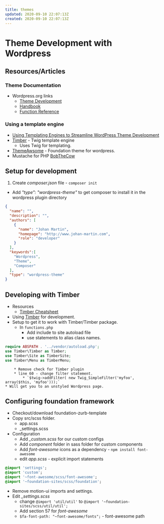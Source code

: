 ```yaml
---
title: themes
updated: 2020-09-10 22:07:13Z
created: 2020-09-10 22:07:13Z
---
```


# Theme Development with Wordpress
## Resources/Articles
### Theme Documentation
* Wordpress.org links
	* [Theme Development](https://codex.wordpress.org/Theme_Development)
	* [Handbook](https://developer.wordpress.org/themes/)
	* [Function Reference](https://codex.wordpress.org/Function_Reference)
### Using a template engine
* [Using Templating Engines to Streamline WordPress Theme Development](https://css-tricks.com/templating-languages-and-wordpress)
* [Timber](https://www.upstatement.com/timber/) - Twig template engine
	* Uses Twig for templating.
* [ThemeAwsome](https://themeawesome.com/responsive-wordpress-theme/) - Foundation theme for wordpress.
* Mustache for PHP [BobTheCow](https://github.com/bobthecow/mustache.php)
## Setup for development
1. Create *composer.json* file - `composer init`
  * Add *"type": "wordpress-theme"* to get composer to install it in the wordpress plugin directory
```json
{
  "name": "",
  "description": "",
  "authors": [
    {
      "name": "Johan Martin",
      "homepage": "http://www.johan-martin.com",
      "role": "developer"
    }
  ],
  "keywords":[
    "Wordpress",
    "Theme",
    "Composer"
  ],
  "type": "wordpress-theme"
}
```
## Developing with Timber
* Resources
	* [Timber Cheatsheet](http://notlaura.com/the-twig-for-timber-cheatsheet/)
* Using [Timber](https://timber.github.io/docs/) for development.
* Setup to get it to work with Timber/Timber package.
	* In `functions.php`
		* Add include to site autoload file
		* use statements to alias class names.
```php
require ABSPATH . '../vendor/autoload.php';
use Timber\Timber as Timber;
use Timber\Site as TimberSite;
use Timber\Menu as TimberMenu;
```
		* Remove check for Timber plugin
		* line 60 - change filter statement. 
			* `$twig->addFilter( new Twig_SimpleFilter('myfoo', array($this, 'myfoo')));`
	* Will get you to an unstyled Wordpress page.

## Configuring foundation framework
* Checkout/download foundation-zurb-template
* Copy src/scss folder.
	* app.scss
	* _settings.scss
* Configuration
	* Add *_custom.scss* for our custom configs
	* Add *component* folder in sass folder for custom components
	* Add *font-awesome* icons as a dependency - `npm install font-awesome`
	* edit *app.scss* - explicit import statements
```sass
@import 'settings';
@import 'custom';
@import '~font-awesome/scss/font-awesome';
@import '~foundation-sites/scss/foundation';
```
* Remove motion-ui imports and settings.
* Edit *_settings.scss*
	* change `@import 'util/util'` to `@import '~foundation-sites/scss/util/util';`
	* Add section 57 for *font-awesome*
	* `$fa-font-path: "~font-awesome/fonts";` - font-awesome path